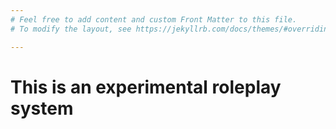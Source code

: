 ```yaml
---
# Feel free to add content and custom Front Matter to this file.
# To modify the layout, see https://jekyllrb.com/docs/themes/#overriding-theme-defaults

---
```



# This is an experimental roleplay system



